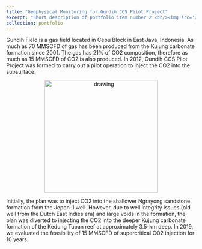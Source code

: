 ```yaml
---
title: "Geophysical Monitoring for Gundih CCS Pilot Project"
excerpt: "Short description of portfolio item number 2 <br/><img src='/images/500x300.png'>"
collection: portfolio
---
```


Gundih Field is a gas field located in Cepu Block in East Java, Indonesia. As much as 70 MMSCFD of gas has been produced from the Kujung carbonate formation since 2001. The gas has 21% of CO2 composition, therefore as much as 15 MMSCFD of CO2 is also produced. In 2012, Gundih CCS Pilot Project was formed to carry out a pilot operation to inject the CO2 into the subsurface. 

<p align="center">
<img src="https://user-images.githubusercontent.com/51282928/133955908-9e43ccd8-2ac1-4a07-b5ba-523d5299b784.png" alt="drawing" width="300"/>
</p>

Initially, the plan was to inject CO2 into the shallower Ngrayong sandstone formation from the Jepon-1 well. However, due to well integrity issues (old well from the Dutch East Indies era) and large voids in the formation, the plan was diverted to injecting the CO2 into the deeper Kujung carbonate formation of the Kedung Tuban reef at approximately 3.5-km deep. In 2019, we evaluated the feasibility of 15 MMSCFD of supercritical CO2 injection for 10 years. 

